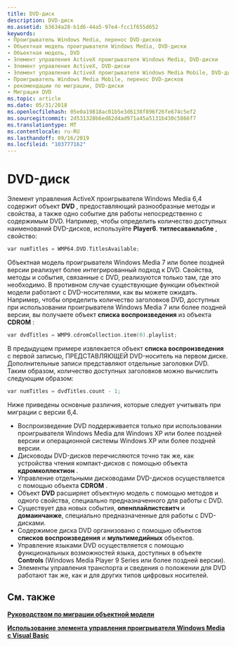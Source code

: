 ```yaml
---
title: DVD-диск
description: DVD-диск
ms.assetid: b3634a28-b1d6-44a5-97e4-fcc1f655d652
keywords:
- Проигрыватель Windows Media, перенос DVD-дисков
- Объектная модель проигрывателя Windows Media, DVD-диски
- Объектная модель, DVD
- Элемент управления ActiveX проигрывателя Windows Media, DVD-диски
- Элемент управления ActiveX, DVD-диски
- Элемент управления ActiveX проигрывателя Windows Media Mobile, DVD-диски
- Проигрыватель Windows Media Mobile, перенос DVD-дисков
- рекомендации по миграции, DVD-диски
- Миграция DVD
ms.topic: article
ms.date: 05/31/2018
ms.openlocfilehash: 05e0a19818ac01b5e3d6138f896f26fe674c5ef2
ms.sourcegitcommit: 2d531328b6ed82d4ad971a45a5131b430c5866f7
ms.translationtype: MT
ms.contentlocale: ru-RU
ms.lasthandoff: 09/16/2019
ms.locfileid: "103777162"
---
```

# <a name="dvd"></a>DVD-диск

Элемент управления ActiveX проигрывателя Windows Media 6,4 содержит объект **DVD** , предоставляющий разнообразные методы и свойства, а также одно событие для работы непосредственно с содержимым DVD. Например, чтобы определить количество доступных наименований DVD-дисков, используйте **Player6**. **титлесаваилабле** , свойство:


```C++
var numTitles = WMP64.DVD.TitlesAvailable;

```



Объектная модель проигрывателя Windows Media 7 или более поздней версии реализует более интегрированный подход к DVD. Свойства, методы и события, связанные с DVD, реализуются только там, где это необходимо. В противном случае существующие функции объектной модели работают с DVD-носителями, как вы можете ожидать. Например, чтобы определить количество заголовков DVD, доступных при использовании проигрывателя Windows Media 7 или более поздней версии, вы получаете объект **списка воспроизведения** из объекта **CDROM** :


```C++
var dvdTitles = WMP9.cdromCollection.item(0).playlist;

```



В предыдущем примере извлекается объект **списка воспроизведения** с первой записью, ПРЕДСТАВЛЯЮЩЕЙ DVD-носитель на первом диске. Дополнительные записи представляют отдельные заголовки DVD. Таким образом, количество доступных заголовков можно вычислить следующим образом:


```C++
var numTitles = dvdTitles.count - 1;

```



Ниже приведены основные различия, которые следует учитывать при миграции с версии 6,4.

-   Воспроизведение DVD поддерживается только при использовании проигрывателя Windows Media для Windows XP или более поздней версии и операционной системы Windows XP или более поздней версии.
-   Дисководы DVD-дисков перечисляются точно так же, как устройства чтения компакт-дисков с помощью объекта **кдромколлектион** .
-   Управление отдельными дисководами DVD-дисков осуществляется с помощью объекта **CDROM** .
-   Объект **DVD** расширяет объектную модель с помощью методов и одного свойства, специально предназначенного для работы с DVD.
-   Существует два новых события, **опенплайлистсвитч** и **домаинчанже**, специально предназначенные для работы с DVD-дисками.
-   Содержимое диска DVD организовано с помощью объектов **списков воспроизведения** и **мультимедийных** объектов.
-   Управление языками DVD осуществляется с помощью функциональных возможностей языка, доступных в объекте **Controls** (Windows Media Player 9 Series или более поздней версии).
-   Элементы управления транспорта и сведения о положении для DVD работают так же, как и для других типов цифровых носителей.

## <a name="related-topics"></a>См. также

<dl> <dt>

[**Руководством по миграции объектной модели**](object-model-migration-guide.md)
</dt> <dt>

[**Использование элемента управления проигрывателя Windows Media с Visual Basic**](using-the-windows-media-player-control-with-visual-basic.md)
</dt> </dl>

 

 




